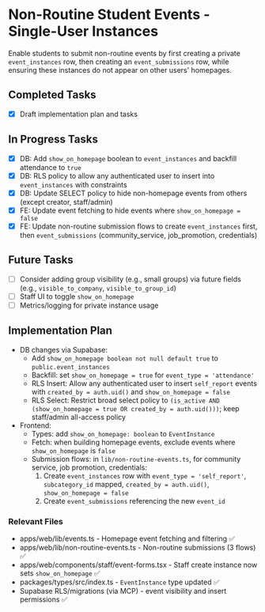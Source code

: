 # Non-Routine Student Events - Single-User Instances

Enable students to submit non-routine events by first creating a private `event_instances` row, then creating an `event_submissions` row, while ensuring these instances do not appear on other users' homepages.

## Completed Tasks

- [x] Draft implementation plan and tasks

## In Progress Tasks

- [x] DB: Add `show_on_homepage` boolean to `event_instances` and backfill attendance to `true`
- [x] DB: RLS policy to allow any authenticated user to insert into `event_instances` with constraints
- [x] DB: Update SELECT policy to hide non-homepage events from others (except creator, staff/admin)
- [x] FE: Update event fetching to hide events where `show_on_homepage = false`
- [x] FE: Update non-routine submission flows to create `event_instances` first, then `event_submissions` (community_service, job_promotion, credentials)

## Future Tasks

- [ ] Consider adding group visibility (e.g., small groups) via future fields (e.g., `visible_to_company`, `visible_to_group_id`)
- [ ] Staff UI to toggle `show_on_homepage`
- [ ] Metrics/logging for private instance usage

## Implementation Plan

- DB changes via Supabase:
  - Add `show_on_homepage boolean not null default true` to `public.event_instances`
  - Backfill: set `show_on_homepage = true` for `event_type = 'attendance'`
  - RLS Insert: Allow any authenticated user to insert `self_report` events with `created_by = auth.uid()` and `show_on_homepage = false`
  - RLS Select: Restrict broad select policy to `(is_active AND (show_on_homepage = true OR created_by = auth.uid()))`; keep staff/admin all-access policy
- Frontend:
  - Types: add `show_on_homepage: boolean` to `EventInstance`
  - Fetch: when building homepage events, exclude events where `show_on_homepage` is `false`
  - Submission flows: in `lib/non-routine-events.ts`, for community service, job promotion, credentials:
    1) Create `event_instances` row with `event_type = 'self_report'`, `subcategory_id` mapped, `created_by = auth.uid()`, `show_on_homepage = false`
    2) Create `event_submissions` referencing the new `event_id`

### Relevant Files

- apps/web/lib/events.ts - Homepage event fetching and filtering ✅
- apps/web/lib/non-routine-events.ts - Non-routine submissions (3 flows) ✅
- apps/web/components/staff/event-forms.tsx - Staff create instance now sets `show_on_homepage` ✅
- packages/types/src/index.ts - `EventInstance` type updated ✅
- Supabase RLS/migrations (via MCP) - event visibility and insert permissions ✅
